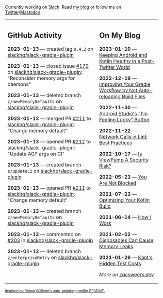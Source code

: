 Currently working on [Slack](https://slack.com/). Read [my blog](https://zacsweers.dev/) or follow me on [Twitter](https://twitter.com/ZacSweers)/[Mastodon](https://hachyderm.io/@ZacSweers).

<table><tr><td valign="top" width="60%">

## GitHub Activity
<!-- githubActivity starts -->
**2023-01-13** — created tag `0.4.2` on [slackhq/slack-gradle-plugin](https://github.com/slackhq/slack-gradle-plugin)

**2023-01-13** — closed issue [#179](https://github.com/slackhq/slack-gradle-plugin/issues/179) on [slackhq/slack-gradle-plugin](https://github.com/slackhq/slack-gradle-plugin): "Reconsider memory args for daemons"

**2023-01-13** — deleted branch `z/newMemoryDefaults` on [slackhq/slack-gradle-plugin](https://github.com/slackhq/slack-gradle-plugin)

**2023-01-13** — merged PR [#211](https://github.com/slackhq/slack-gradle-plugin/pull/211) to [slackhq/slack-gradle-plugin](https://github.com/slackhq/slack-gradle-plugin): "Change memory default"

**2023-01-13** — opened PR [#212](https://github.com/slackhq/slack-gradle-plugin/pull/212) to [slackhq/slack-gradle-plugin](https://github.com/slackhq/slack-gradle-plugin): "Update AGP args on CI"

**2023-01-13** — created branch `z/updateCi` on [slackhq/slack-gradle-plugin](https://github.com/slackhq/slack-gradle-plugin)

**2023-01-13** — opened PR [#211](https://github.com/slackhq/slack-gradle-plugin/pull/211) to [slackhq/slack-gradle-plugin](https://github.com/slackhq/slack-gradle-plugin): "Change memory default"

**2023-01-13** — created branch `z/newMemoryDefaults` on [slackhq/slack-gradle-plugin](https://github.com/slackhq/slack-gradle-plugin)

**2023-01-13** — commented on [#203](https://github.com/slackhq/slack-gradle-plugin/pull/203#issuecomment-1382409979) in [slackhq/slack-gradle-plugin](https://github.com/slackhq/slack-gradle-plugin)

**2023-01-13** — deleted branch `z/enterpriseRetry` on [slackhq/slack-gradle-plugin](https://github.com/slackhq/slack-gradle-plugin)
<!-- githubActivity ends -->
</td><td valign="top" width="40%">

## On My Blog
<!-- blog starts -->
**2023-01-10** — [Keeping Android and Kotlin Healthy in a Post-Twitter World](https://www.zacsweers.dev/keeping-android-healthy/)

**2022-12-19** — [Improving Your Gradle Workflow by Not Auto-reloading Build Files](https://www.zacsweers.dev/improving-your-workflow-by-not-auto-reloading-build-files/)

**2022-11-30** — [Android Studio's "I'm Feeling Lucky" Button](https://www.zacsweers.dev/android-studios-im-feeling-lucky-button/)

**2022-11-22** — [Network Calls in Lint: Best Practices](https://www.zacsweers.dev/network-calls-in-lint-best-practices/)

**2022-10-17** — [Is ViewPump A Security Risk?](https://www.zacsweers.dev/is-viewpump-a-security-risk/)

**2022-05-23** — [You Are Not Blocked](https://www.zacsweers.dev/you-are-not-blocked/)

**2021-07-23** — [Optimizing Your Kotlin Build](https://www.zacsweers.dev/optimizing-your-kotlin-build/)

**2021-06-14** — [How I Work](https://www.zacsweers.dev/how-i-work/)

**2021-02-02** — [Disposables Can Cause Memory Leaks](https://www.zacsweers.dev/disposables-can-cause-memory-leaks/)

**2021-01-29** — [Kapt's Hidden Test Costs](https://www.zacsweers.dev/kapts-hidden-test-costs/)
<!-- blog ends -->
_More on [zacsweers.dev](https://zacsweers.dev/)_
</td></tr></table>

<sub><a href="https://simonwillison.net/2020/Jul/10/self-updating-profile-readme/">Inspired by Simon Willison's auto-updating profile README.</a></sub>